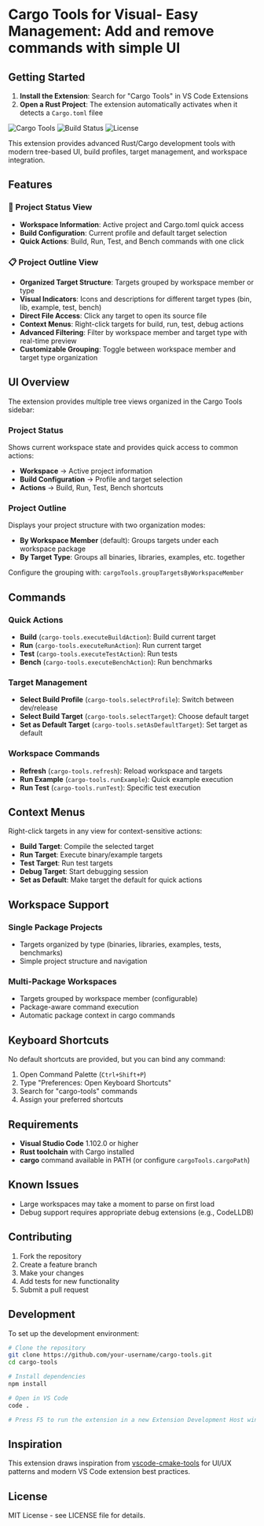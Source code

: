# Cargo Tools for Visual- **Easy Management**: Add and remove commands with simple UI

## Getting Started

1. **Install the Extension**: Search for "Cargo Tools" in VS Code Extensions
2. **Open a Rust Project**: The extension automatically activates when it detects a `Cargo.toml` filee

![Cargo Tools](https://img.shields.io/badge/cargo--tools-VS%20Code%20Extension-blue)
![Build Status](https://github.com/NickelWenzel/cargo-tools/actions/workflows/ci.yml/badge.svg)
![License](https://img.shields.io/badge/license-MIT-green)

This extension provides advanced Rust/Cargo development tools with modern tree-based UI, build profiles, target management, and workspace integration.

## Features

### 🎯 Project Status View
- **Workspace Information**: Active project and Cargo.toml quick access
- **Build Configuration**: Current profile and default target selection
- **Quick Actions**: Build, Run, Test, and Bench commands with one click

### 📋 Project Outline View  
- **Organized Target Structure**: Targets grouped by workspace member or type
- **Visual Indicators**: Icons and descriptions for different target types (bin, lib, example, test, bench)
- **Direct File Access**: Click any target to open its source file
- **Context Menus**: Right-click targets for build, run, test, debug actions
- **Advanced Filtering**: Filter by workspace member and target type with real-time preview
- **Customizable Grouping**: Toggle between workspace member and target type organization

## UI Overview

The extension provides multiple tree views organized in the Cargo Tools sidebar:

### Project Status
Shows current workspace state and provides quick access to common actions:
- **Workspace** → Active project information
- **Build Configuration** → Profile and target selection  
- **Actions** → Build, Run, Test, Bench shortcuts

### Project Outline
Displays your project structure with two organization modes:
- **By Workspace Member** (default): Groups targets under each workspace package
- **By Target Type**: Groups all binaries, libraries, examples, etc. together

Configure the grouping with: `cargoTools.groupTargetsByWorkspaceMember`

## Commands

### Quick Actions
- **Build** (`cargo-tools.executeBuildAction`): Build current target
- **Run** (`cargo-tools.executeRunAction`): Run current target
- **Test** (`cargo-tools.executeTestAction`): Run tests
- **Bench** (`cargo-tools.executeBenchAction`): Run benchmarks

### Target Management
- **Select Build Profile** (`cargo-tools.selectProfile`): Switch between dev/release
- **Select Build Target** (`cargo-tools.selectTarget`): Choose default target
- **Set as Default Target** (`cargo-tools.setAsDefaultTarget`): Set target as default

### Workspace Commands
- **Refresh** (`cargo-tools.refresh`): Reload workspace and targets
- **Run Example** (`cargo-tools.runExample`): Quick example execution
- **Run Test** (`cargo-tools.runTest`): Specific test execution

## Context Menus

Right-click targets in any view for context-sensitive actions:

- **Build Target**: Compile the selected target
- **Run Target**: Execute binary/example targets
- **Test Target**: Run test targets  
- **Debug Target**: Start debugging session
- **Set as Default**: Make target the default for quick actions

## Workspace Support

### Single Package Projects
- Targets organized by type (binaries, libraries, examples, tests, benchmarks)
- Simple project structure and navigation

### Multi-Package Workspaces  
- Targets grouped by workspace member (configurable)
- Package-aware command execution
- Automatic package context in cargo commands

## Keyboard Shortcuts

No default shortcuts are provided, but you can bind any command:

1. Open Command Palette (`Ctrl+Shift+P`)
2. Type "Preferences: Open Keyboard Shortcuts"
3. Search for "cargo-tools" commands
4. Assign your preferred shortcuts

## Requirements

- **Visual Studio Code** 1.102.0 or higher
- **Rust toolchain** with Cargo installed
- **cargo** command available in PATH (or configure `cargoTools.cargoPath`)

## Known Issues

- Large workspaces may take a moment to parse on first load
- Debug support requires appropriate debug extensions (e.g., CodeLLDB)

## Contributing

1. Fork the repository
2. Create a feature branch
3. Make your changes
4. Add tests for new functionality
5. Submit a pull request

## Development

To set up the development environment:

```bash
# Clone the repository
git clone https://github.com/your-username/cargo-tools.git
cd cargo-tools

# Install dependencies
npm install

# Open in VS Code
code .

# Press F5 to run the extension in a new Extension Development Host window
```

## Inspiration

This extension draws inspiration from [vscode-cmake-tools](https://github.com/microsoft/vscode-cmake-tools) for UI/UX patterns and modern VS Code extension best practices.

## License

MIT License - see LICENSE file for details.
